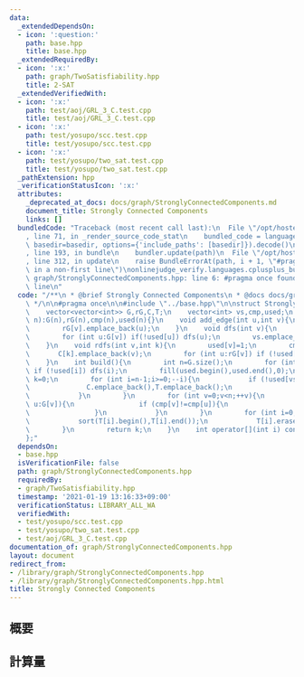 ```yaml
---
data:
  _extendedDependsOn:
  - icon: ':question:'
    path: base.hpp
    title: base.hpp
  _extendedRequiredBy:
  - icon: ':x:'
    path: graph/TwoSatisfiability.hpp
    title: 2-SAT
  _extendedVerifiedWith:
  - icon: ':x:'
    path: test/aoj/GRL_3_C.test.cpp
    title: test/aoj/GRL_3_C.test.cpp
  - icon: ':x:'
    path: test/yosupo/scc.test.cpp
    title: test/yosupo/scc.test.cpp
  - icon: ':x:'
    path: test/yosupo/two_sat.test.cpp
    title: test/yosupo/two_sat.test.cpp
  _pathExtension: hpp
  _verificationStatusIcon: ':x:'
  attributes:
    _deprecated_at_docs: docs/graph/StronglyConnectedComponents.md
    document_title: Strongly Connected Components
    links: []
  bundledCode: "Traceback (most recent call last):\n  File \"/opt/hostedtoolcache/Python/3.9.1/x64/lib/python3.9/site-packages/onlinejudge_verify/documentation/build.py\"\
    , line 71, in _render_source_code_stat\n    bundled_code = language.bundle(stat.path,\
    \ basedir=basedir, options={'include_paths': [basedir]}).decode()\n  File \"/opt/hostedtoolcache/Python/3.9.1/x64/lib/python3.9/site-packages/onlinejudge_verify/languages/cplusplus.py\"\
    , line 193, in bundle\n    bundler.update(path)\n  File \"/opt/hostedtoolcache/Python/3.9.1/x64/lib/python3.9/site-packages/onlinejudge_verify/languages/cplusplus_bundle.py\"\
    , line 312, in update\n    raise BundleErrorAt(path, i + 1, \"#pragma once found\
    \ in a non-first line\")\nonlinejudge_verify.languages.cplusplus_bundle.BundleErrorAt:\
    \ graph/StronglyConnectedComponents.hpp: line 6: #pragma once found in a non-first\
    \ line\n"
  code: "/**\n * @brief Strongly Connected Components\n * @docs docs/graph/StronglyConnectedComponents.md\n\
    \ */\n\n#pragma once\n\n#include \"../base.hpp\"\n\nstruct StronglyConnectedComponents{\n\
    \    vector<vector<int>> G,rG,C,T;\n    vector<int> vs,cmp,used;\n    StronglyConnectedComponents(int\
    \ n):G(n),rG(n),cmp(n),used(n){}\n    void add_edge(int u,int v){\n        G[u].emplace_back(v);\n\
    \        rG[v].emplace_back(u);\n    }\n    void dfs(int v){\n        used[v]=1;\n\
    \        for (int u:G[v]) if(!used[u]) dfs(u);\n        vs.emplace_back(v);\n\
    \    }\n    void rdfs(int v,int k){\n        used[v]=1;\n        cmp[v]=k;\n \
    \       C[k].emplace_back(v);\n        for (int u:rG[v]) if (!used[u]) rdfs(u,k);\n\
    \    }\n    int build(){\n        int n=G.size();\n        for (int i=0;i<n;++i)\
    \ if (!used[i]) dfs(i);\n        fill(used.begin(),used.end(),0);\n        int\
    \ k=0;\n        for (int i=n-1;i>=0;--i){\n            if (!used[vs[i]]){\n  \
    \              C.emplace_back(),T.emplace_back();\n                rdfs(vs[i],k++);\n\
    \            }\n        }\n        for (int v=0;v<n;++v){\n            for (int\
    \ u:G[v]){\n                if (cmp[v]!=cmp[u]){\n                    T[cmp[v]].emplace_back(cmp[u]);\n\
    \                }\n            }\n        }\n        for (int i=0;i<k;++i){\n\
    \            sort(T[i].begin(),T[i].end());\n            T[i].erase(unique(T[i].begin(),T[i].end()),T[i].end());\n\
    \        }\n        return k;\n    }\n    int operator[](int i) const{return cmp[i];}\n\
    };"
  dependsOn:
  - base.hpp
  isVerificationFile: false
  path: graph/StronglyConnectedComponents.hpp
  requiredBy:
  - graph/TwoSatisfiability.hpp
  timestamp: '2021-01-19 13:16:33+09:00'
  verificationStatus: LIBRARY_ALL_WA
  verifiedWith:
  - test/yosupo/scc.test.cpp
  - test/yosupo/two_sat.test.cpp
  - test/aoj/GRL_3_C.test.cpp
documentation_of: graph/StronglyConnectedComponents.hpp
layout: document
redirect_from:
- /library/graph/StronglyConnectedComponents.hpp
- /library/graph/StronglyConnectedComponents.hpp.html
title: Strongly Connected Components
---
```

## 概要

## 計算量